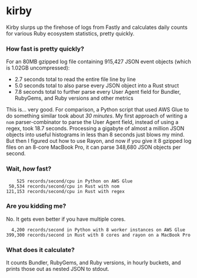 # kirby

Kirby slurps up the firehose of logs from Fastly and calculates daily counts for various Ruby ecosystem statistics, pretty quickly.

### How fast is pretty quickly?

For an 80MB gzipped log file containing 915,427 JSON event objects (which is 1.02GB uncompressed):

- 2.7 seconds total to read the entire file line by line
- 5.0 seconds total to also parse every JSON object into a Rust struct
- 7.8 seconds total to further parse every User Agent field for Bundler, RubyGems, and Ruby versions and other metrics

This is... very good. For comparison, a Python script that used AWS Glue to do something similar took about _30 minutes_. My first approach of writing a `nom` parser-combinator to parse the User Agent field, instead of using a regex, took 18.7 seconds. Processing a gigabyte of almost a million JSON objects into useful histograms in less than 8 seconds just blows my mind. But then I figured out how to use Rayon, and now if you give it 8 gzipped log files on an 8-core MacBook Pro, it can parse 348,680 JSON objects per second.

### Wait, _how_ fast?

        525 records/second/cpu in Python on AWS Glue
     50,534 records/second/cpu in Rust with nom
    121,153 records/second/cpu in Rust with regex

### Are you kidding me?

No. It gets even better if you have multiple cores.

      4,200 records/second in Python with 8 worker instances on AWS Glue
    399,300 records/second in Rust with 8 cores and rayon on a MacBook Pro

### What does it calculate?

It counts Bundler, RubyGems, and Ruby versions, in hourly buckets, and prints those out as nested JSON to stdout.